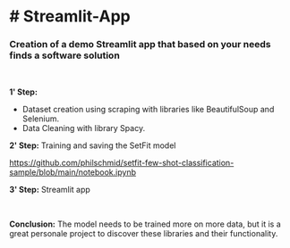 <h1> # Streamlit-App </h1>
<h3> Creation of a demo Streamlit app that based on your needs finds a software solution </h3>
<br>
<p>
<b>1' Step:</b> 
<ul>
         <li>Dataset creation using scraping with libraries like BeautifulSoup and Selenium.</li> 
         <li>Data Cleaning with library Spacy.</li>
</ul>

<b>2' Step:</b> Training and saving the SetFit model

https://github.com/philschmid/setfit-few-shot-classification-sample/blob/main/notebook.ipynb

<b>3' Step:</b> Streamlit app 
</p>
<br>
<p>
<b>Conclusion:</b> The model needs to be trained more on more data, but it is a great personale project to discover these libraries and their functionality.
</p>

